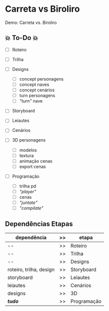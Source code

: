 # Carreta vs Biroliro

Demo: Carreta vs. Biroliro

## :boom: To-Do :boom:

- [ ] Roteiro

- [ ] Trilha

- [ ] Designs
   - [ ] concept personagens
   - [ ] concept naves
   - [ ] concept cenários
   - [ ] turn personagens
   - [ ] _"turn"_ nave

- [ ] Storyboard

- [ ] Leiautes

- [ ] Cenários

- [ ] 3D personagens
   - [ ] modelos
   - [ ] textura
   - [ ] animação cenas
   - [ ] export cenas

- [ ] Programação
   - [ ] trilha pd
   - [ ] _"player"_
   - [ ] cenas
   - [ ] _"juntate"_
   - [ ] _"compilate"_
   
## Dependências Etapas
   
|dependência| >>  |etapa|
|---|---|---|
| -- |>>|Roteiro|
| -- |>>|Trilha|
| -- |>>|Designs|
|roteiro, trilha, design|>>|Storyboard|
|storyboard|>>|Leiautes|
|leiautes|>>|Cenários|
|designs|>>|3D|
|***tudo***|>>|Programação|
